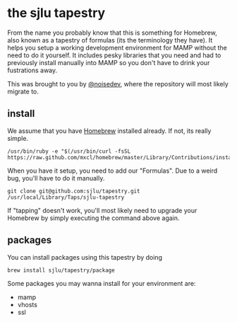 # the sjlu tapestry

From the name you probably know that this is something for Homebrew, also known as a tapestry of formulas (its the terminology they have). It helps you setup a working development environment for MAMP without the need to do it yourself. It includes pesky libraries that you need and had to previously install manually into MAMP so you don't have to drink your fustrations away.

This was brought to you by [@noisedev](http://github.com/noisedev), where the repository will most likely migrate to.

## install

We assume that you have [Homebrew](http://mxcl.github.com/homebrew/) installed already. If not, its really simple.

    /usr/bin/ruby -e "$(/usr/bin/curl -fsSL https://raw.github.com/mxcl/homebrew/master/Library/Contributions/install_homebrew.rb)"

When you have it setup, you need to add our "Formulas". Due to a weird bug, you'll have to do it manually.

    git clone git@github.com:sjlu/tapestry.git /usr/local/Library/Taps/sjlu-tapestry

If "tapping" doesn't work, you'll most likely need to upgrade your Homebrew by simply executing the command above again.

## packages

You can install packages using this tapestry by doing

    brew install sjlu/tapestry/package

Some packages you may wanna install for your environment are:
* mamp
* vhosts
* ssl
